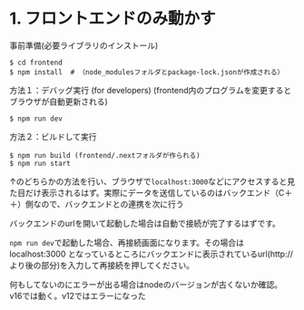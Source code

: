 # 1. フロントエンドのみ動かす


事前準備(必要ライブラリのインストール)

````shell
$ cd frontend
$ npm install  # （node_modulesフォルダとpackage-lock.jsonが作成される）
````

方法１：デバッグ実行 (for developers) (frontend内のプログラムを変更するとブラウザが自動更新される)

````shell
$ npm run dev
````

方法２：ビルドして実行
````shell
$ npm run build (frontend/.nextフォルダが作られる)
$ npm run start 
````

↑のどちらかの方法を行い、ブラウザで`localhost:3000`などにアクセスすると見た目だけ表示されるはず。実際にデータを送信しているのはバックエンド（C＋＋）側なので、バックエンドとの連携を次に行う

バックエンドのurlを開いて起動した場合は自動で接続が完了するはずです。

`npm run dev`で起動した場合、再接続画面になります。その場合はlocalhost:3000 となっているところにバックエンドに表示されているurl(http:// より後の部分)を入力して再接続を押してください。

何もしてないのにエラーが出る場合はnodeのバージョンが古くないか確認。
v16では動く。v12ではエラーになった

